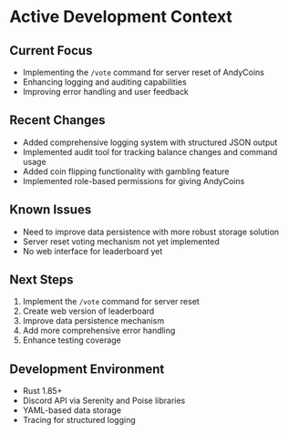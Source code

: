 # Active Development Context

## Current Focus

- Implementing the `/vote` command for server reset of AndyCoins
- Enhancing logging and auditing capabilities
- Improving error handling and user feedback

## Recent Changes

- Added comprehensive logging system with structured JSON output
- Implemented audit tool for tracking balance changes and command usage
- Added coin flipping functionality with gambling feature
- Implemented role-based permissions for giving AndyCoins

## Known Issues

- Need to improve data persistence with more robust storage solution
- Server reset voting mechanism not yet implemented
- No web interface for leaderboard yet

## Next Steps

1. Implement the `/vote` command for server reset
2. Create web version of leaderboard
3. Improve data persistence mechanism
4. Add more comprehensive error handling
5. Enhance testing coverage

## Development Environment

- Rust 1.85+
- Discord API via Serenity and Poise libraries
- YAML-based data storage
- Tracing for structured logging
